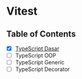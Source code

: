 # Vitest

## Table of Contents

- [x] [TypeScript Dasar](TypeScript%20Dasar)
- [ ] TypeScript OOP
- [ ] TypeScript Generic
- [ ] TypeScript Decorator